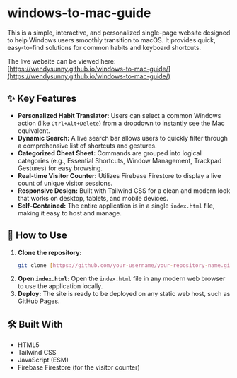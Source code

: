 # windows-to-mac-guide

This is a simple, interactive, and personalized single-page website designed to help Windows users smoothly transition to macOS. It provides quick, easy-to-find solutions for common habits and keyboard shortcuts.

The live website can be viewed here: [https://wendysunny.github.io/windows-to-mac-guide/](https://wendysunny.github.io/windows-to-mac-guide/)

## ✨ Key Features

* **Personalized Habit Translator:** Users can select a common Windows action (like `Ctrl+Alt+Delete`) from a dropdown to instantly see the Mac equivalent.
* **Dynamic Search:** A live search bar allows users to quickly filter through a comprehensive list of shortcuts and gestures.
* **Categorized Cheat Sheet:** Commands are grouped into logical categories (e.g., Essential Shortcuts, Window Management, Trackpad Gestures) for easy browsing.
* **Real-time Visitor Counter:** Utilizes Firebase Firestore to display a live count of unique visitor sessions.
* **Responsive Design:** Built with Tailwind CSS for a clean and modern look that works on desktop, tablets, and mobile devices.
* **Self-Contained:** The entire application is in a single `index.html` file, making it easy to host and manage.

## 🚀 How to Use

1.  **Clone the repository:**
    ```bash
    git clone [https://github.com/your-username/your-repository-name.git](https://github.com/your-username/your-repository-name.git)
    ```
2.  **Open `index.html`:** Open the `index.html` file in any modern web browser to use the application locally.
3.  **Deploy:** The site is ready to be deployed on any static web host, such as GitHub Pages.

## 🛠️ Built With

* HTML5
* Tailwind CSS
* JavaScript (ESM)
* Firebase Firestore (for the visitor counter)
